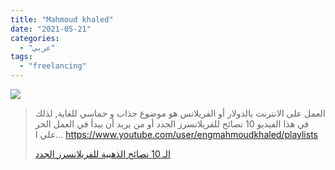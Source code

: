 ```yaml
---
title: "Mahmoud khaled"
date: "2021-05-21"
categories:
  - "عربي"
tags:
  - "freelancing"
---
```


![](https://yt3.ggpht.com/ytc/AAUvwnh6D_pkaVDIAUaUpu6_XptSGnp0fA7Qa3mgUrWb=s176-c-k-c0x00ffffff-no-rj)

> العمل على الانترنت بالدولار أو الفريلانس هو موضوع جذاب و حماسي للغاية, لذلك في هذا الفيديو 10 نصائح للفريلانسرز الجدد أو من يريد أن يبدأ في العمل الحر علي ا... https://www.youtube.com/user/engmahmoudkhaled/playlists
>
> [الـ 10 نصائح الذهبية للفريلانسرز الجدد](https://www.youtube.com/user/engmahmoudkhaled/playlists)
